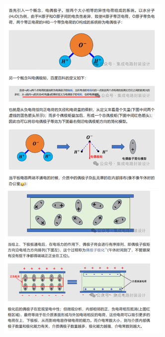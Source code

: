 ![](https://raw.githubusercontent.com/LeroyK111/pictureBed/master/20250817170927.png)
![](https://raw.githubusercontent.com/LeroyK111/pictureBed/master/20250817170952.png)



